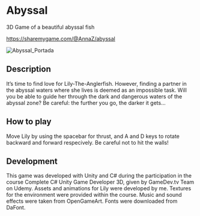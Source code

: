 # Abyssal
3D Game of a beautiful abyssal fish

https://sharemygame.com/@AnnaZ/abyssal

![Abyssal_Portada](https://user-images.githubusercontent.com/90032680/131991154-bf634482-5d83-4ebc-aa67-d4158eb1529b.jpg)

## Description
It’s time to find love for Lily-The-Anglerfish. However, finding a partner in the abyssal waters where she lives is deemed as an impossible task. Will you be able to guide her through the dark and dangerous waters of the abyssal zone? Be careful: the further you go, the darker it gets…

## How to play
Move Lily by using the spacebar for thrust, and A and D keys to rotate backward and forward respecively. Be careful not to hit the walls!

## Development
This game was developed with Unity and C# during the participation in the course Complete C# Unity Game Developer 3D, given by GameDev.tv Team on Udemy. Assets and animations for Lily were developed by me. Textures for the environment were provided within the course. Music and sound effects were taken from OpenGameArt. Fonts were downloaded from DaFont.
